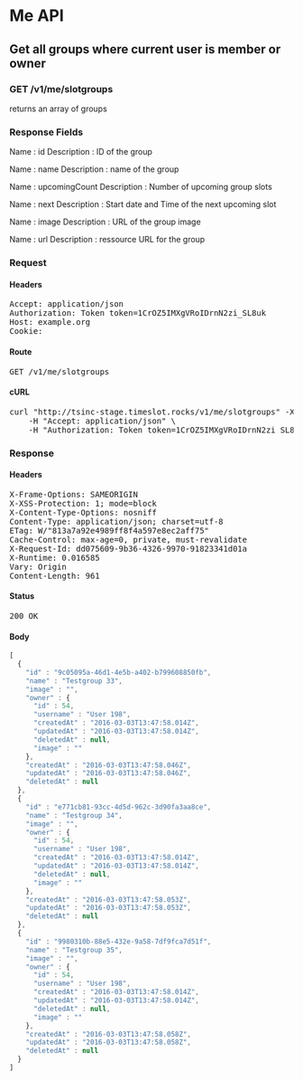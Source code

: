 # Me API

## Get all groups where current user is member or owner

### GET /v1/me/slotgroups

returns an array of groups

### Response Fields

Name : id
Description : ID of the group

Name : name
Description : name of the group

Name : upcomingCount
Description : Number of upcoming group slots

Name : next
Description : Start date and Time of the next upcoming slot

Name : image
Description : URL of the group image

Name : url
Description : ressource URL for the group

### Request

#### Headers

<pre>Accept: application/json
Authorization: Token token=1CrOZ5IMXgVRoIDrnN2zi_SL8uk
Host: example.org
Cookie: </pre>

#### Route

<pre>GET /v1/me/slotgroups</pre>

#### cURL

<pre class="request">curl &quot;http://tsinc-stage.timeslot.rocks/v1/me/slotgroups&quot; -X GET \
	-H &quot;Accept: application/json&quot; \
	-H &quot;Authorization: Token token=1CrOZ5IMXgVRoIDrnN2zi_SL8uk&quot;</pre>

### Response

#### Headers

<pre>X-Frame-Options: SAMEORIGIN
X-XSS-Protection: 1; mode=block
X-Content-Type-Options: nosniff
Content-Type: application/json; charset=utf-8
ETag: W/&quot;813a7a92e4989ff8f4a597e8ec2aff75&quot;
Cache-Control: max-age=0, private, must-revalidate
X-Request-Id: dd075609-9b36-4326-9970-91823341d01a
X-Runtime: 0.016585
Vary: Origin
Content-Length: 961</pre>

#### Status

<pre>200 OK</pre>

#### Body

```javascript
[
  {
    "id" : "9c05095a-46d1-4e5b-a402-b799608850fb",
    "name" : "Testgroup 33",
    "image" : "",
    "owner" : {
      "id" : 54,
      "username" : "User 198",
      "createdAt" : "2016-03-03T13:47:58.014Z",
      "updatedAt" : "2016-03-03T13:47:58.014Z",
      "deletedAt" : null,
      "image" : ""
    },
    "createdAt" : "2016-03-03T13:47:58.046Z",
    "updatedAt" : "2016-03-03T13:47:58.046Z",
    "deletedAt" : null
  },
  {
    "id" : "e771cb81-93cc-4d5d-962c-3d90fa3aa8ce",
    "name" : "Testgroup 34",
    "image" : "",
    "owner" : {
      "id" : 54,
      "username" : "User 198",
      "createdAt" : "2016-03-03T13:47:58.014Z",
      "updatedAt" : "2016-03-03T13:47:58.014Z",
      "deletedAt" : null,
      "image" : ""
    },
    "createdAt" : "2016-03-03T13:47:58.053Z",
    "updatedAt" : "2016-03-03T13:47:58.053Z",
    "deletedAt" : null
  },
  {
    "id" : "9980310b-88e5-432e-9a58-7df9fca7d51f",
    "name" : "Testgroup 35",
    "image" : "",
    "owner" : {
      "id" : 54,
      "username" : "User 198",
      "createdAt" : "2016-03-03T13:47:58.014Z",
      "updatedAt" : "2016-03-03T13:47:58.014Z",
      "deletedAt" : null,
      "image" : ""
    },
    "createdAt" : "2016-03-03T13:47:58.058Z",
    "updatedAt" : "2016-03-03T13:47:58.058Z",
    "deletedAt" : null
  }
]
```
